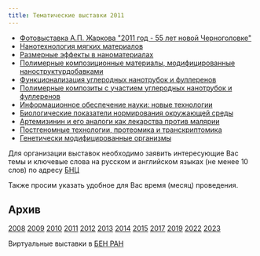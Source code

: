 ```yaml
---
title: Тематические выставки 2011
---
```


* <a href="/subjex/2011/subj01.html" title="январь 2011">Фотовыставка А.П. Жаркова "2011 год - 55 лет новой Черноголовке"</a>
* <a href="/subjex/2011/subj02.html" title="16 февраля - 1 марта 2011">Нанотехнология мягких материалов</a>
* <a href="/subjex/2011/subj03.html" title="31 марта - 21 апреля 2011">Размерные эффекты в наноматериалах</a>
* <a href="/subjex/2011/subj04.html" title="23 апреля - 25 мая 2011">Полимерные композиционные материалы, модифицированные наноструктурдобавками</a>
* <a href="/subjex/2011/subj05.html" title="19 мая - 14 июня 2011">Функционализация углеродных нанотрубок и фуллеренов</a>
* <a href="/subjex/2011/subj06.html" title="2 - 21 июня 2011">Полимерные композиты с участием углеродных нанотрубок и фуллеренов</a>
* <a href="/subjex/2011/subj07.html" title="6 - 20 сентября 2011">Информационное обеспечение науки: новые технологии</a>
* <a href="/subjex/2011/subj08.html" title="21 сентября - 4 октября 2011">Биологические показатели нормирования окружающей среды</a>
* <a href="/subjex/2011/subj09.html" title="6 - 18 октября 2011">Артемизинин и его аналоги как лекарства против малярии</a>
* <a href="/subjex/2011/subj10.html" title="24 октября - 15 ноября 2011">Постгеномные технологии, протеомика и транскриптомика</a>
* <a href="/subjex/2011/subj11.html" title="17 ноября - 6 декабря 2011">Генетически модифицированные организмы</a>

Для организации выставок необходимо заявить интересующие Вас темы и ключевые слова на русском и
английском языках (не менее 10 слов) по адресу <a href="mailto:popova@icp.ac.ru">БНЦ</a>

Также просим указать удобное для Вас время (месяц) проведения.

<h2>Архив</h2>
<a href="/subjex/2008/">2008</a>
<a href="/subjex/2009/">2009</a>
<a href="/subjex/2010/">2010</a>
<a class="active-link" href="/subjex/2011/">2011</a>
<a href="/subjex/2012/">2012</a>
<a href="/subjex/2013/">2013</a>
<a href="/subjex/2014/">2014</a>
<a href="/subjex/2015/">2015</a>
<a href="/subjex/2017/">2017</a>
<a href="/subjex/2019/">2019</a>
<a href="/subjex/2022/">2022</a>
<a href="/subjex/2023/">2023</a>

<p>Виртуальные выставки в <a href="http://www.benran.ru/exh/">БЕН РАН</a></p>
